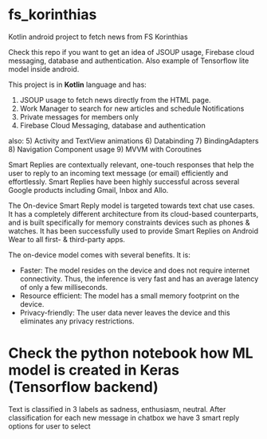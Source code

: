 # fs_korinthias
Kotlin android project to fetch news from FS Korinthias

Check this repo if you want to get an idea of JSOUP usage, Firebase cloud messaging, database and authentication. Also example of Tensorflow lite model inside android.

This project is in __Kotlin__ language and has:

1) JSOUP usage to fetch news directly from the HTML page.
2) Work Manager to search for new articles and schedule Notifications
3) Private messages for members only
4) Firebase Cloud Messaging, database and authentication

also:
5) Activity and TextView animations
6) Databinding
7) BindingAdapters
8) Navigation Component usage
9) MVVM with Coroutines

Smart Replies are contextually relevant, one-touch responses that help the user to reply to an incoming text message (or email) efficiently and effortlessly. Smart Replies have been highly successful across several Google products including Gmail, Inbox and Allo.

The On-device Smart Reply model is targeted towards text chat use cases. It has a completely different architecture from its cloud-based counterparts, and is built specifically for memory constraints devices such as phones & watches. It has been successfully used to provide Smart Replies on Android Wear to all first- & third-party apps.

The on-device model comes with several benefits. It is:

- Faster: The model resides on the device and does not require internet connectivity. Thus, the inference is very fast and has an average latency of only a few milliseconds.
- Resource efficient: The model has a small memory footprint on the device.
- Privacy-friendly: The user data never leaves the device and this eliminates any privacy restrictions.

# Check the python notebook how ML model is created in Keras (Tensorflow backend)
Text is classified in 3 labels as sadness, enthusiasm, neutral. After classification for each new message in chatbox we have 3 smart reply options for user to select

